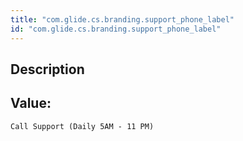 ```yaml
---
title: "com.glide.cs.branding.support_phone_label"
id: "com.glide.cs.branding.support_phone_label"
---
```

## Description



## Value: 
```
Call Support (Daily 5AM - 11 PM)
```